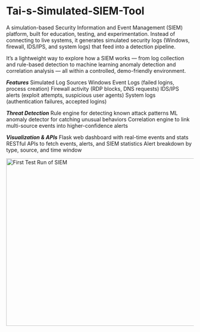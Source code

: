 # Tai-s-Simulated-SIEM-Tool
A simulation-based Security Information and Event Management (SIEM) platform, built for education, testing, and experimentation. Instead of connecting to live systems, it generates simulated security logs (Windows, firewall, IDS/IPS, and system logs) that feed into a detection pipeline.

It’s a lightweight way to explore how a SIEM works — from log collection and rule-based detection to machine learning anomaly detection and correlation analysis — all within a controlled, demo-friendly environment.

***Features***
Simulated Log Sources
Windows Event Logs (failed logins, process creation)
Firewall activity (RDP blocks, DNS requests)
IDS/IPS alerts (exploit attempts, suspicious user agents)
System logs (authentication failures, accepted logins)

***Threat Detection***
Rule engine for detecting known attack patterns
ML anomaly detector for catching unusual behaviors
Correlation engine to link multi-source events into higher-confidence alerts

***Visualization & APIs***
Flask web dashboard with real-time events and stats
RESTful APIs to fetch events, alerts, and SIEM statistics
Alert breakdown by type, source, and time window

<img width="959" height="449" alt="First Test Run of SIEM" src="https://github.com/user-attachments/assets/dc4edf7a-26ac-454e-bbe1-4adb77d70e05" />

